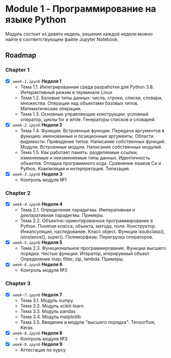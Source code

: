 # Module 1 - Программирование на языке Python

Модуль состоит из девяти недель, решения каждой недели
можно найти в соответствующем файле Jupyter Notebook.

## Roadmap

### Chapter 1

- [x] _`week-1.ipynb`_ **Неделя 1**
  - Тема 1.1. Интегрированная среда разработки для Python 3.8. Интерактивный режим в терминале Linux
  - Тема 1.2. Базовые типы данных: числа, строки, списки, словари, множества. Операции над объектами базовых типов. Математические операции.
  - Тема 1.3. Основные управляющие конструкции:  условный оператор, циклы for и while. Генераторы списков и словарей.
- [x] _`week-2.ipynb`_ **Неделя 2**
  - Тема 1.4. Функции. Встроенные функции. Передача аргументов в функцию: именованные и позиционные аргументы. Области видимости.  Приведение типов. Написание собственных функций. Модули. Встроенные модули. Написание собственных модулей.
  - Тема 1.5. Как работает память: разделяемые ссылки, изменяемые и неизменяемые типы данных. Идентичность объектов. Отладка программного кода. Сравнение языков Си и Python. Компиляция и интерпретация. Типизация.
- [x] _`week-3.ipynb`_ **Неделя 3**
  - Контроль модуля №1

### Chapter 2

- [x] _`week-4.ipynb`_ **Неделя 4**
  - Тема 2.1. Определение парадигмы. Императивная и декларативная парадигмы. Примеры.                                        
  - Тема 2.2. Объектно-ориентированное программирование в Python. Понятия класса, объекта, метода, поля. Конструктор. Инкапсуляция, наследование. Класс object. Функции issubclass(),  isinstance(), super(). Полиморфизм. Перегрузка операторов.
- [x] _`week-5.ipynb`_ **Неделя 5**
  - Тема 2.3. Функциональное программирование. Функции высшего порядка. Чистые функции. Итератор, итерируемый объект. Определение map, filter,
  zip, lambda. Примеры.
- [x] _`week-6.ipynb`_ **Неделя 6**
  - Контроль модуля №2

### Chapter 3

- [x] _`week-7.ipynb`_ **Неделя 7**
  - Тема 3.1. Модуль numpy
  - Тема 3.2. Модуль scikit-learn
  - Тема 3.3. Модуль pandas
  - Тема 3.4. Модуль matplotlib
  - Тема 3.5. Введение в модули "высшего порядка": Tensorflow, Keras.
- [x] _`week-8.ipynb`_ **Неделя 8**
  - Контроль модуля №3
- [x] _`week-9.ipynb`_ **Неделя 9**
  - Аттестация по курсу